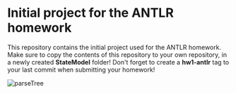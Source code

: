 # Initial project for the ANTLR homework

This repository contains the initial project used for the ANTLR homework. Make sure to copy the contents of this repository to your own repository, in a newly created **StateModel** folder! Don't forget to create a **hw1-antlr** tag to your last commit when submitting your homework!



![parseTree](https://github.com/user-attachments/assets/49f7e151-a2e9-4ea2-9121-4827f8a68e91)
